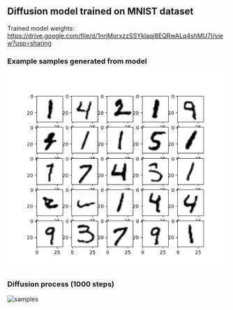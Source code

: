 ## Diffusion model trained on MNIST dataset

Trained model weights: https://drive.google.com/file/d/1nrjMorxzzSSYklaqj8EQRwALq4shMU7I/view?usp=sharing

### Example samples generated from model
![samples](resources/samples.png "samples")

### Diffusion process (1000 steps)
![samples](resources/out.gif "Diffusion")
